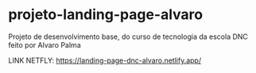 # projeto-landing-page-alvaro
Projeto de desenvolvimento base, do curso de tecnologia da escola DNC feito por Alvaro Palma

LINK NETFLY: 
https://landing-page-dnc-alvaro.netlify.app/